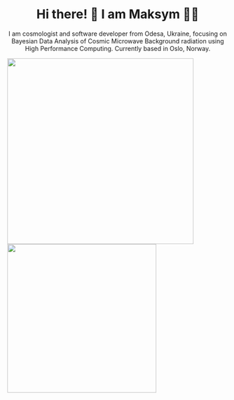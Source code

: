 <h1 align='center'>
  Hi there! 👋 I am Maksym 👨‍💻
</h1>

<p align="center">
  I am cosmologist and software developer from Odesa, Ukraine, focusing on Bayesian Data Analysis of Cosmic Microwave Background radiation using High Performance Computing. Currently based in Oslo, Norway.
 </p>

<table style="width:100%" align="center">
  <tr>
    <a href="#"><img align="center" src="https://github-readme-stats.vercel.app/api?username=maksymbrl&show_icons=true&count_private=true&theme=dracula&hide_border=true" width="425"></a>
    <a href="#"><img align="center" src="https://github-readme-stats.vercel.app/api/top-langs/?username=maksymbrl&layout=compact&theme=dracula&hide_border=true" width="340"/></a>
  </tr>
</table>
